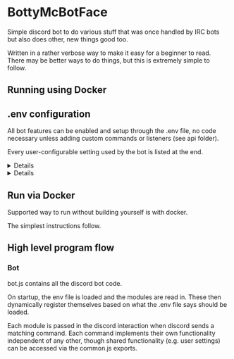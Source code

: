 # BottyMcBotFace

Simple discord bot to do various stuff that was once handled by IRC bots but also does other, new things good too.

Written in a rather verbose way to make it easy for a beginner to read.  There may be better ways to do things, but this is extremely simple to follow.

## Running using Docker


## .env configuration
All bot features can be enabled and setup through the .env file, no code necessary unless adding custom commands or listeners (see api folder).

Every user-configurable setting used by the bot is listed at the end.

<details>
### Minimally required settings for the bot to work

</details>

<details>
### Discord Bot Settings

#### global settings

##### BOT_NAME
Default Value: BottyMcBotFace
Name for the bot to use when referencing self

##### DEBUG_ENABLE
Default Value: false
Set to true to enable debug functionality

##### COMMAND_LIST
Default Value: settings,coinflip,diceroll,leaderboard
Comma separate list of commands to load.  All commands are expected to be in the ./commands folder and implement the DiscordBotCommand interface.  Commands are dynamically imported so long as they register their name in .env and the command file itself has a registerDiscordBotCommand call to assign an instance to a given command.

##### DATA_PATH
Default Value: ./data
Path to JSON data to be loaded by commands

##### TEMP_PATH
Default Value: ./temp
Path to write temporary files

##### SCRIPT_PATH
Default Value: ./scripts
Path to load external scripts from

##### REBOOT_FILE
Default Value: $TEMP_PATH/reboot
Path to file to write to signal a reboot to the OS

##### LOG_MAX_ENTRIES
Default Value: 2048
Maximum number of log entries to keep in memory

##### LOG_PATH
Default Value: ./logs
Folder to write logs to

##### FULL_LOG_FILENAME
Default Value: bot.log
Log file to write ALL logs to

##### MESSAGE_LOG_FILENAME
Default Value: discord_messages.log
Log file to write discord messages to

##### LOG_LEVEL
Default Value: debug
Logging level.  See logger.ts enum LogLevel for available levels.

##### LISTENER_LIST
Default Value: 
List of listener modules to load

#### reddit settings

##### PYTHON_BINARY
Default Value: python
Path to python binary

##### REDDIT_READER_SCRIPT_NAME
Default Value: reddit_reader.py
Path to reddit reader python program (relative to SCRIPTS_PATH)

##### REDDIT_CLIENT_ID
Default Value: 
Reddit app client id: https://www.reddit.com/prefs/apps

##### REDDIT_CLIENT_SECRET
Default Value: 
Reddit app client secret: https://www.reddit.com/prefs/apps

##### REDDIT_USER_AGENT
Default Value: 
Reddit custom user agent for use in praw

#### openai settings

##### OPENAI_API_KEY
Default Value: 
OpenAI API key to access data

#### getimgai settings

##### GETIMG_AI_API_KEY
Default Value: 
getimg.ai API key to access data

#### chat settings

##### GPT_TOKEN_COUNT
Default Value: 8192
Max number of tokens to send during chat command

##### GPT_MAX_MESSAGES
Default Value: 2048
Max number of message history to send during chat command

#### weather settings

##### GOOGLE_MAPS_API_KEY
Default Value: 
Google maps API key.  See https://developers.google.com/maps/documentation/javascript/get-api-key

##### OPEN_WEATHER_KEY
Default Value: 
Open weather API key for the weather module.  See https://openweathermap.org/appid to get yourself going.

#### discord settings

##### DISCORD_TOKEN
Default Value: 
Discord bot token.  You only need a single token if you don't want to setup a test environment for the bot (i.e. you just wanna use this with what it comes with)

##### DISCORD_APP_ID
Default Value: 
Discord app id for bot, see discord docs

##### DISCORD_GUILD_ID
Default Value: 
Comma separate list of guilds the bot will join.  e.g.
	DISCORD_GUILD_ID="12345" is a single server.
DISCORD_GUILD_ID="12345,67891" for two servers and so on.

##### DISCORD_CLEAR_SLASH_COMMANDS
Default Value: 
Clear slash commands on startup, recommend true for production use.

##### DISCORD_DEPLOY_GUILD_SLASH_COMMANDS
Default Value: 
Deploy slash commands to guilds, recommend true for production use

##### DISCORD_DEPLOY_GLOBAL_SLASH_COMMANDS
Default Value: false
Deploy slash commands globally for bot, recommend to always be false
</details>

## Run via Docker
Supported way to run without building yourself is with docker.

The simplest instructions follow.



## High level program flow

### Bot

bot.js contains all the discord bot code.

On startup, the env file is loaded and the modules are read in.  These then dynamically register themselves based on what the .env file says should be loaded.

Each module is passed in the discord interaction when discord sends a matching command.  Each command implements their own functionality independent of any other, though shared functionality (e.g. user settings) can be accessed via the common.js exports.
